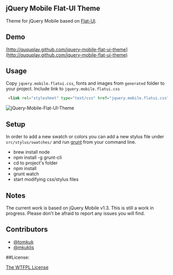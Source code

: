 ## jQuery Mobile Flat-UI Theme

Theme for jQuery Mobile based on [Flat-UI](http://designmodo.com/demo/flat-ui/).

## Demo

[http://ququplay.github.com/jquery-mobile-flat-ui-theme](http://ququplay.github.com/jquery-mobile-flat-ui-theme)

## Usage

Copy `jquery.mobile.flatui.css`, fonts and images from `generated` folder to your project.
Include link to `jquery.mobile.flatui.css`

```html
 <link rel="stylesheet" type="text/css" href="jquery.mobile.flatui.css" />
```

![jQuery-Mobile-Flat-UI-Theme](http://oi46.tinypic.com/xm2xlc.jpg)


## Setup

In order to add a new swatch or colors you can add a new stylus file under `src/stylus/swatches/` and run [grunt](http://gruntjs.com/) from your command line.

- brew install node
- npm install -g grunt-cli
- cd to project's folder
- npm install
- grunt watch 
- start modifying css/stylus files

## Notes

The current work is based on jQuery Mobile v1.3. This is still a work in progress. Please don't be afraid to report any issues you will find.

## Contributors

* [@tomkuk](http://github.com/tomkuk)
* [@mkuklis](http://github.com/mkuklis)

##License:

[The WTFPL License](http://en.wikipedia.org/wiki/WTFPL)

